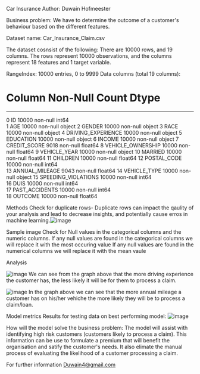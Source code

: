 Car Insurance
Author: Duwain Hofmeester

Business problem: We have to determine the outcome of a customer's behaviour based on the different features.

Dataset name: Car_Insurance_Claim.csv

The dataset cosnsist of the following:
There are 10000 rows, and 19 columns.
The rows represent 10000 observations, and the columns represent 18 features and 1 target variable.

RangeIndex: 10000 entries, 0 to 9999
Data columns (total 19 columns):
 #   Column               Non-Null Count  Dtype  
---  ------               --------------  -----  
 0   ID                   10000 non-null  int64  
 1   AGE                  10000 non-null  object 
 2   GENDER               10000 non-null  object 
 3   RACE                 10000 non-null  object 
 4   DRIVING_EXPERIENCE   10000 non-null  object 
 5   EDUCATION            10000 non-null  object 
 6   INCOME               10000 non-null  object 
 7   CREDIT_SCORE         9018 non-null   float64
 8   VEHICLE_OWNERSHIP    10000 non-null  float64
 9   VEHICLE_YEAR         10000 non-null  object 
 10  MARRIED              10000 non-null  float64
 11  CHILDREN             10000 non-null  float64
 12  POSTAL_CODE          10000 non-null  int64  
 13  ANNUAL_MILEAGE       9043 non-null   float64
 14  VEHICLE_TYPE         10000 non-null  object 
 15  SPEEDING_VIOLATIONS  10000 non-null  int64  
 16  DUIS                 10000 non-null  int64  
 17  PAST_ACCIDENTS       10000 non-null  int64  
 18  OUTCOME              10000 non-null  float64
 
Methods Check for duplicate rows- Duplicate rows can impact the qaulity of your analysis and lead to decrease insights, and potentially cause erros in machine learning.![image](https://github.com/duwain/Project-2/assets/53176086/dc02f89c-16b9-4aa9-b40b-00330ac9f8ed)

Sample image Check for Null values in the categorical columns and the numeric columns. If any null values are found in the categorical columns we will replace it with the most occuring value If any null values are found in the numerical columns we will replace it with the mean vaule

Analysis

![image](https://github.com/duwain/Project-2/assets/53176086/dcfe9144-1034-4806-a9c3-613a35f6b8d5)
We can see from the graph above that the more driving experience the customer has, the less likely it will be for them to process a claim.

![image](https://github.com/duwain/Project-2/assets/53176086/dcd392a9-7bf1-488c-ad7f-3a739ad3822f)
In the graph above we can see that the more annual mileage a customer has on his/her vehiche the more likely they will be to process a claim/loan.


Model metrics Results for testing data on best performing model:
![image](https://github.com/duwain/Project-2/assets/53176086/9d498a2b-facc-4920-9a34-6d433857afa8)

How will the model solve the business problem: The model will assist with identifying high risk customers (customers likely to process a claim). This information can be use to formulate a premium that will benefit the organisation and satify the customer's needs. 
It also elimate the manual process of evaluating the likelihood of a customer processing a claim. 


For further information Duwain4@gmail.com
